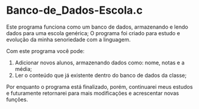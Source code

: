 # Banco-de_Dados-Escola.c

Este programa funciona como um banco de dados, armazenando e lendo dados para uma escola genérica;
O programa foi criado para estudo e evolução da minha senoriedade com a linguagem.

Com este programa você pode:

1. Adicionar novos alunos, armazenando dados como: nome, notas e a média;
2. Ler o conteúdo que já existente dentro do banco de dados da classe;

Por enquanto o programa está finalizado, porém, continuarei meus estudos e futuramente retornarei para mais modificações e acrescentar novas funções.

